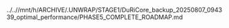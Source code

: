 ../..//mnt/h/ARCHIVE/.UNWRAP/STAGE1/DuRiCore_backup_20250807_094339_optimal_performance/PHASE5_COMPLETE_ROADMAP.md